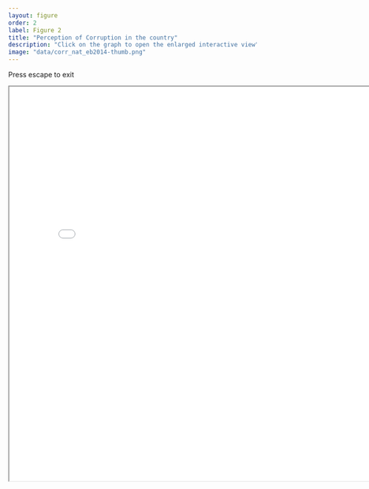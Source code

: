```yaml
---
layout: figure
order: 2
label: Figure 2
title: "Perception of Corruption in the country"
description: "Click on the graph to open the enlarged interactive view"
image: "data/corr_nat_eb2014-thumb.png"
---
```

Press escape to exit
<iframe src="{{ site.baseurl }}/data/t.html" width="800" height="800" allowfullscreen></iframe>
